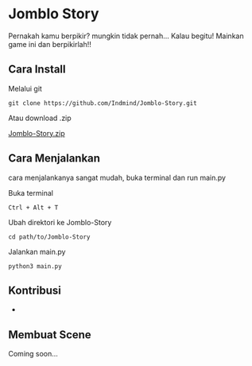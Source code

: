 # Jomblo Story

Pernakah kamu berpikir? mungkin tidak pernah... 
Kalau begitu! Mainkan game ini dan berpikirlah!!

## Cara Install

Melalui git

` git clone https://github.com/Indmind/Jomblo-Story.git `

Atau download .zip

[Jomblo-Story.zip](https://github.com/Indmind/Jomblo-Story/archive/master.zip)

## Cara Menjalankan

cara menjalankanya sangat mudah, buka terminal dan run main.py

Buka terminal

` Ctrl + Alt + T `

Ubah direktori ke Jomblo-Story

` cd path/to/Jomblo-Story `

Jalankan main.py

` python3 main.py `

## Kontribusi

-

## Membuat Scene

Coming soon...
